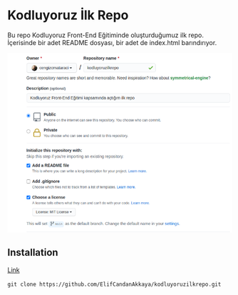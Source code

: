 # Kodluyoruz İlk Repo
Bu repo Kodluyoruz Front-End Eğitiminde oluşturduğumuz ilk repo. İçerisinde bir adet README dosyası, bir adet de index.html barındırıyor.

![Aciklama Bilgisi](https://raw.githubusercontent.com/Kodluyoruz/taskforce/main/git/odev1/figures/github.png)

## Installation
[Link](https://github.com/ElifCandanAkkaya/kodluyoruzilkrepo)

```git clone https://github.com/ElifCandanAkkaya/kodluyoruzilkrepo.git```



